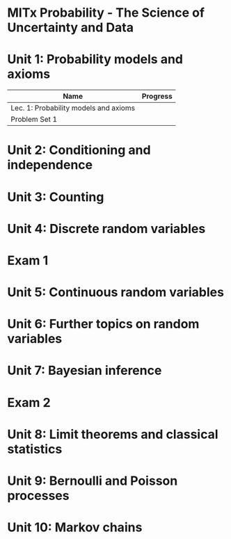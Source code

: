 # MITx Probability - The Science of Uncertainty and Data

# Unit 1: Probability models and axioms
| Name | Progress |
|------|----------|
| Lec. 1: Probability models and axioms |  |
| Problem Set 1 |  |

# Unit 2: Conditioning and independence

# Unit 3: Counting

# Unit 4: Discrete random variables

# Exam 1

# Unit 5: Continuous random variables

# Unit 6: Further topics on random variables

# Unit 7: Bayesian inference

# Exam 2

# Unit 8: Limit theorems and classical statistics

# Unit 9: Bernoulli and Poisson processes

# Unit 10: Markov chains
